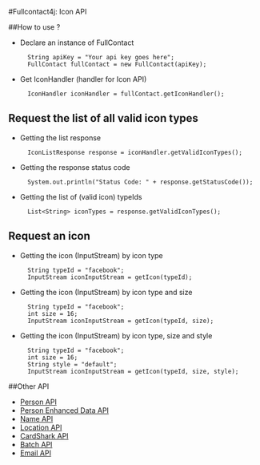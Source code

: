 #Fullcontact4j: Icon API

##How to use ?

* Declare an instance of FullContact

        String apiKey = "Your api key goes here";
        FullContact fullContact = new FullContact(apiKey);

* Get IconHandler (handler for Icon API)

        IconHandler iconHandler = fullContact.getIconHandler();

## Request the list of all valid icon types

* Getting the list response

        IconListResponse response = iconHandler.getValidIconTypes();

* Getting the response status code

        System.out.println("Status Code: " + response.getStatusCode());

* Getting the list of (valid icon) typeIds

        List<String> iconTypes = response.getValidIconTypes();

## Request an icon

* Getting the icon (InputStream) by icon type

        String typeId = "facebook";
        InputStream iconInputStream = getIcon(typeId);

* Getting the icon (InputStream) by icon type and size

        String typeId = "facebook";
        int size = 16;
        InputStream iconInputStream = getIcon(typeId, size);

* Getting the icon (InputStream) by icon type, size and style

        String typeId = "facebook";
        int size = 16;
        String style = "default";
        InputStream iconInputStream = getIcon(typeId, size, style);


##Other API

* [Person API](/fullcontact/fullcontact4j/tree/refactoring/docs/person/)
* [Person Enhanced Data API](/fullcontact/fullcontact4j/tree/refactoring/docs/enhancedData/)
* [Name API](/fullcontact/fullcontact4j/tree/refactoring/docs/name/)
* [Location API](/fullcontact/fullcontact4j/tree/refactoring/docs/location/)
* [CardShark API](/fullcontact/fullcontact4j/tree/refactoring/docs/cardShark/)
* [Batch API](/fullcontact/fullcontact4j/tree/refactoring/docs/batch/)
* [Email API](/fullcontact/fullcontact4j/tree/refactoring/docs/email/)
